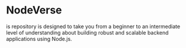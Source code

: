 # NodeVerse
is repository is designed to take you from a beginner to an intermediate level of understanding about building robust and scalable backend applications using Node.js.
